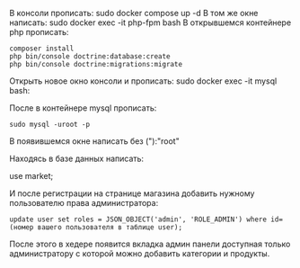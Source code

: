 В консоли прописать:
	sudo docker compose up -d
В том же окне написать:
	sudo docker exec -it php-fpm bash
В открывшемся контейнере php прописать:

	composer install
	php bin/console doctrine:database:create
	php bin/console doctrine:migrations:migrate
	
Открыть новое окно консоли и прописать:
	sudo docker exec -it mysql bash:

После в контейнере mysql прописать:

	sudo mysql -uroot -p
	
В появившемся окне написать без ("):"root"

Находясь в базе данных написать:

use market;

И после регистрации на странице магазина добавить нужному пользователю права администратора:

	update user set roles = JSON_OBJECT('admin', 'ROLE_ADMIN') where id=(номер вашего пользователя в таблице user);

После этого в хедере появится вкладка админ панели доступная только администратору с которой можно добавить категории и продукты.

